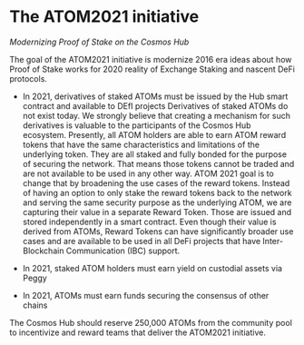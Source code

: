 # The ATOM2021 initiative

*Modernizing Proof of Stake on the Cosmos Hub*

The goal of the ATOM2021 initiative is modernize 2016 era ideas about how Proof of Stake works for 2020 reality of Exchange Staking and nascent DeFi protocols.

* In 2021, derivatives of staked ATOMs must be issued by the Hub smart contract and available to DEfI projects
Derivatives of staked ATOMs do not exist today. We strongly believe that creating a mechanism for such derivatives is valuable to the participants of the Cosmos Hub ecosystem. Presently, all ATOM holders are able to earn ATOM reward tokens that have the same characteristics and limitations of the underlying token. They are all staked and fully bonded for the purpose of securing the network. That means those tokens cannot be traded and are not available to be used in any other way.  ATOM 2021 goal is to change that by broadening the use cases of the reward tokens.  Instead of having an option to only stake the reward tokens back to the network and serving the same security purpose as the underlying ATOM, we are capturing their value in a separate Reward Token. Those are issued and stored independently in a smart contract. Even though their value is derived from ATOMs, Reward Tokens can have significantly broader use cases and are available to be used in all DeFi projects that have Inter-Blockchain Communication (IBC) support.

* In 2021, staked ATOM holders must earn yield on custodial assets via Peggy

* In 2021, ATOMs must earn funds securing the consensus of other chains

The Cosmos Hub should reserve 250,000 ATOMs from the community pool to incentivize and reward teams that deliver the ATOM2021 initiative.
